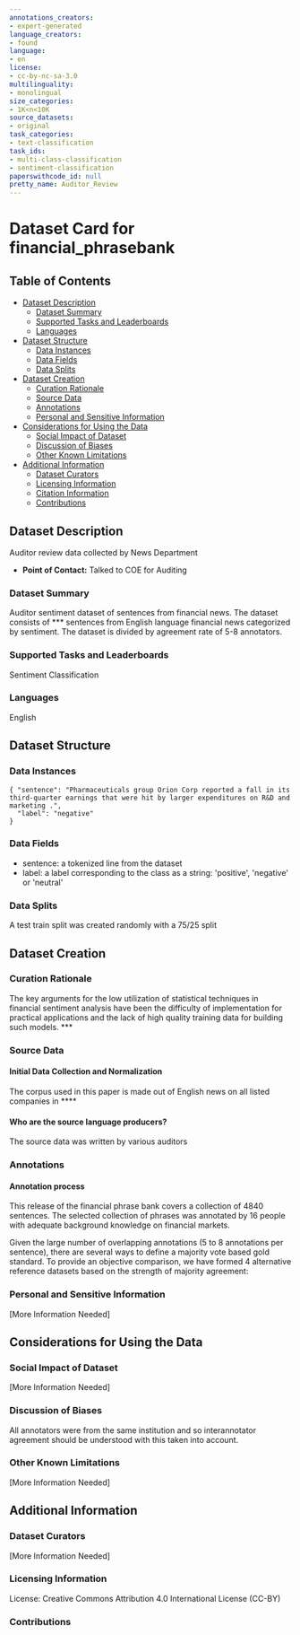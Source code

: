 ```yaml
---
annotations_creators:
- expert-generated
language_creators:
- found
language:
- en
license:
- cc-by-nc-sa-3.0
multilinguality:
- monolingual
size_categories:
- 1K<n<10K
source_datasets:
- original
task_categories:
- text-classification
task_ids:
- multi-class-classification
- sentiment-classification
paperswithcode_id: null
pretty_name: Auditor_Review
---
```

# Dataset Card for financial_phrasebank
## Table of Contents
- [Dataset Description](#dataset-description)
  - [Dataset Summary](#dataset-summary)
  - [Supported Tasks and Leaderboards](#supported-tasks-and-leaderboards)
  - [Languages](#languages)
- [Dataset Structure](#dataset-structure)
  - [Data Instances](#data-instances)
  - [Data Fields](#data-fields)
  - [Data Splits](#data-splits)
- [Dataset Creation](#dataset-creation)
  - [Curation Rationale](#curation-rationale)
  - [Source Data](#source-data)
  - [Annotations](#annotations)
  - [Personal and Sensitive Information](#personal-and-sensitive-information)
- [Considerations for Using the Data](#considerations-for-using-the-data)
  - [Social Impact of Dataset](#social-impact-of-dataset)
  - [Discussion of Biases](#discussion-of-biases)
  - [Other Known Limitations](#other-known-limitations)
- [Additional Information](#additional-information)
  - [Dataset Curators](#dataset-curators)
  - [Licensing Information](#licensing-information)
  - [Citation Information](#citation-information)
  - [Contributions](#contributions)
## Dataset Description
Auditor review data collected by News Department
- **Point of Contact:**
Talked to COE for Auditing

### Dataset Summary
Auditor sentiment dataset of sentences from financial news. The dataset consists of *** sentences from English language financial news categorized by sentiment. The dataset is divided by agreement rate of 5-8 annotators.
### Supported Tasks and Leaderboards
Sentiment Classification
### Languages
English
## Dataset Structure
### Data Instances
```
{ "sentence": "Pharmaceuticals group Orion Corp reported a fall in its third-quarter earnings that were hit by larger expenditures on R&D and marketing .",
  "label": "negative"
}
```
### Data Fields
- sentence: a tokenized line from the dataset
- label: a label corresponding to the class as a string: 'positive', 'negative' or 'neutral'
### Data Splits
A test train split was created randomly with a 75/25 split

## Dataset Creation

### Curation Rationale

The key arguments for the low utilization of statistical techniques in
financial sentiment analysis have been the difficulty of implementation for
practical applications and the lack of high quality training data for building
such models. ***


### Source Data

#### Initial Data Collection and Normalization

The corpus used in this paper is made out of English news on all listed
companies in ****

#### Who are the source language producers?

The source data was written by various auditors

### Annotations

#### Annotation process

This release of the financial phrase bank covers a collection of 4840
sentences. The selected collection of phrases was annotated by 16 people with
adequate background knowledge on financial markets.

Given the large number of overlapping annotations (5 to 8 annotations per
sentence), there are several ways to define a majority vote based gold
standard. To provide an objective comparison, we have formed 4 alternative
reference datasets based on the strength of majority agreement: 


### Personal and Sensitive Information

[More Information Needed]

## Considerations for Using the Data

### Social Impact of Dataset

[More Information Needed]

### Discussion of Biases

All annotators were from the same institution and so interannotator agreement
should be understood with this taken into account.

### Other Known Limitations

[More Information Needed]

## Additional Information

### Dataset Curators

[More Information Needed]

### Licensing Information

License: Creative Commons Attribution 4.0 International License (CC-BY)

### Contributions
